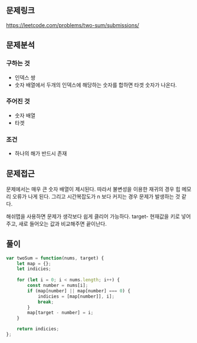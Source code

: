 ## 문제링크

https://leetcode.com/problems/two-sum/submissions/



## 문제분석

### 구하는 것

- 인덱스 쌍
- 숫자 배열에서 두개의 인덱스에 해당하는 숫자를 합하면 타겟 숫자가 나온다.

### 주어진 것

- 숫자 배열
- 타겟

### 조건

- 하나의 해가 반드시 존재

## 문제접근

문제에서는 매우 큰 숫자 배열이 제시된다. 따라서 불변성을 이용한 재귀의 경우 힙 메모리 오류가 나게 된다. 그리고 시간복잡도가 n 보다 커지는 경우 문제가 발생하는 것 같다.

해쉬맵을 사용하면 문제가 생각보다 쉽게 클리어 가능하다. target- 현재값을 키로 넣어주고, 새로 들어오는 값과 비교해주면 끝이난다.

## 풀이

```javascript
var twoSum = function(nums, target) {
    let map = {};
    let indicies;
    
    for (let i = 0; i < nums.length; i++) {
        const number = nums[i];
        if (map[number] || map[number] === 0) {
            indicies = [map[number]], i];
            break;
        }
        map[target - number] = i; 
    }

    return indicies;
};
```

